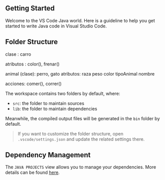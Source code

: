 ## Getting Started

Welcome to the VS Code Java world. Here is a guideline to help you get started to write Java code in Visual Studio Code.

## Folder Structure

clase : carro

atributos : color(), frenar()

animal (clase): perro, gato
atributos: raza
peso
color
tipoAnimal
nombre

acciones: comer(), correr()

The workspace contains two folders by default, where:

- `src`: the folder to maintain sources
- `lib`: the folder to maintain dependencies

Meanwhile, the compiled output files will be generated in the `bin` folder by default.

> If you want to customize the folder structure, open `.vscode/settings.json` and update the related settings there.

## Dependency Management

The `JAVA PROJECTS` view allows you to manage your dependencies. More details can be found [here](https://github.com/microsoft/vscode-java-dependency#manage-dependencies).
